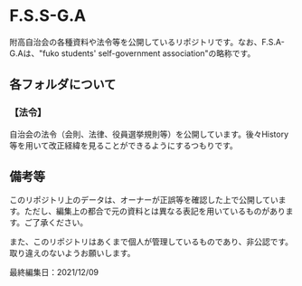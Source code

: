 # F.S.S-G.A

附高自治会の各種資料や法令等を公開しているリポジトリです。なお、F.S.A-G.Aは、"fuko students' self-government association"の略称です。

## 各フォルダについて

### 【法令】

自治会の法令（会則、法律、役員選挙規則等）を公開しています。後々History等を用いて改正経緯を見ることができるようにするつもりです。

## 備考等

このリポジトリ上のデータは、オーナーが正誤等を確認した上で公開しています。ただし、編集上の都合で元の資料とは異なる表記を用いているものがあります。ご了承ください。

また、このリポジトリはあくまで個人が管理しているものであり、非公認です。取り違えのないようお願いします。

最終編集日：2021/12/09
